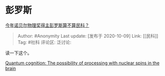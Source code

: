 # 彭罗斯
[今年诺贝尔物理奖得主彭罗斯算不算民科？](https://www.zhihu.com/question/424520091/answer/1515227034)

> Author: #Anonymity
> Last update: [发布于 2020-10-09]
> Link: [[民科]]
> Tag: #社科
> 评论区:
> 泛讨论:

读一下这个。

[Quantum cognition: The possibility of processing with nuclear spins in the brain​](https://link.zhihu.com/?target=https%3A//www.sciencedirect.com/science/article/abs/pii/S0003491615003243)

